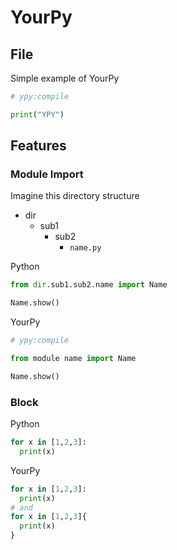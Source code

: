 # YourPy

## File

Simple example of YourPy

```python
# ypy:compile

print("YPY")
```

## Features

### Module Import

Imagine this directory structure

- dir
  - sub1
    - sub2
      - `name.py`

Python

```python
from dir.sub1.sub2.name import Name

Name.show()
```

YourPy

```python
# ypy:compile

from module name import Name

Name.show()
```

### Block

Python

```python
for x in [1,2,3]:
  print(x)
```

YourPy

```python
for x in [1,2,3]:
  print(x)
# and
for x in [1,2,3]{
  print(x)
}
```
